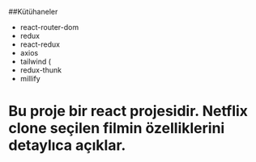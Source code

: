 ##Kütühaneler

- react-router-dom
- redux
- react-redux
- axios
- tailwind (
- redux-thunk
- millify

<h1>Bu proje bir react projesidir. Netflix clone seçilen filmin özelliklerini detaylıca açıklar. </h1>


